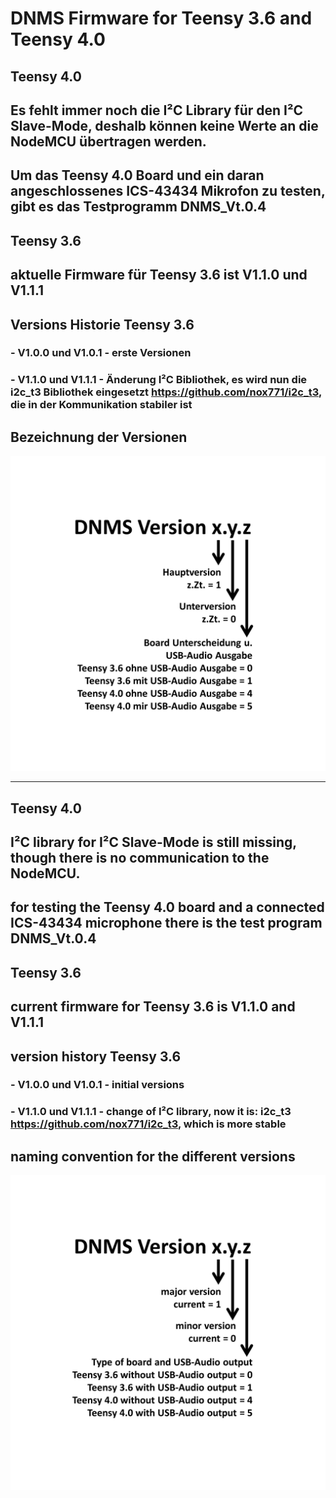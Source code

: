 # DNMS Firmware for Teensy 3.6 and Teensy 4.0


## Teensy 4.0
## Es fehlt immer noch die I²C Library für den I²C Slave-Mode, deshalb können keine Werte an die NodeMCU übertragen werden.
## Um das Teensy 4.0 Board und ein daran angeschlossenes ICS-43434 Mikrofon zu testen, gibt es das Testprogramm DNMS_Vt.0.4


## Teensy 3.6

## aktuelle Firmware für Teensy 3.6 ist V1.1.0 und V1.1.1

## Versions Historie Teensy 3.6

###  - V1.0.0 und V1.0.1 - erste Versionen

###  - V1.1.0 und V1.1.1 - Änderung I²C Bibliothek, es wird nun die i2c_t3 Bibliothek eingesetzt https://github.com/nox771/i2c_t3, die in der Kommunikation stabiler ist 


## Bezeichnung der Versionen

<img src="images/Versionsbezeichnung.jpg"><br>


------------------------------------------------------------------------

## Teensy 4.0 
## I²C library for I²C Slave-Mode is still missing, though there is no communication to the NodeMCU.
## for testing the Teensy 4.0 board and a connected ICS-43434 microphone there is the test program DNMS_Vt.0.4


## Teensy 3.6

## current firmware for Teensy 3.6 is V1.1.0 and V1.1.1 


## version history Teensy 3.6

###  - V1.0.0 und V1.0.1 - initial versions

###  - V1.1.0 und V1.1.1 - change of I²C library, now it is: i2c_t3  https://github.com/nox771/i2c_t3, which is more stable 


## naming convention for the different versions

<img src="images/Versionsbezeichnung english.jpg"><br>


